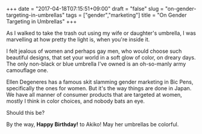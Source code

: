 +++
date = "2017-04-18T07:15:51+09:00"
draft = "false"
slug = "on-gender-targeting-in-umbrellas"
tags = ["gender","marketing"]
title = "On Gender Targeting in Umbrellas"
+++

As I walked to take the trash out using my wife or daughter's umbrella, I was marvelling at how pretty the light is, when you're inside it. 

<!--more-->

I felt jealous of women and perhaps gay men, who would choose such beautiful designs, that set your world in a soft glow of color, on dreary days. The only non-black or blue umbrella I've owned is an oh-so-manly army camouflage one. 

Ellen Degeneres has a famous skit slamming gender marketing in Bic Pens, specifically the ones for women. But it's the way things are done in Japan. We have all manner of consumer products that are targeted at women, mostly I think in color choices, and nobody bats an eye. 

Should this be?

By the way, **Happy Birthday!** to Akiko! May her umbrellas be colorful. 
